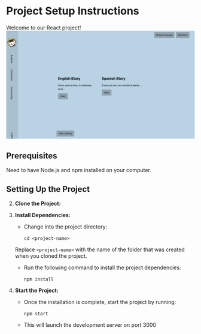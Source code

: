 # Project Setup Instructions

Welcome to our React project! 
![Project Image](public/proj-preview.png)


## Prerequisites

Need to have Node.js and npm installed on your computer. 

## Setting Up the Project

2. **Clone the Project:**

3. **Install Dependencies:**
   - Change into the project directory:
     ```
     cd <project-name>
     ```
   Replace `<project-name>` with the name of the folder that was created when you cloned the project.
   - Run the following command to install the project dependencies:
     ```
     npm install
     ```

4. **Start the Project:**
   - Once the installation is complete, start the project by running:
     ```
     npm start
     ```
   - This will launch the development server on port 3000

